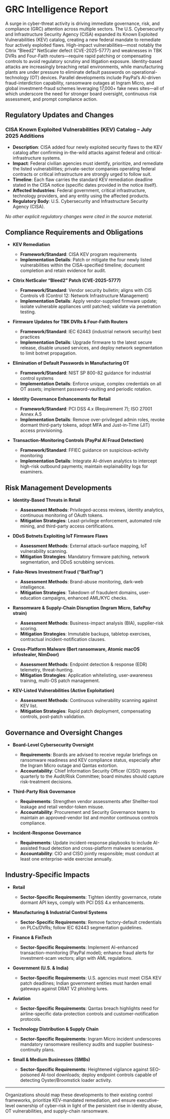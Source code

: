 # GRC Intelligence Report

A surge in cyber-threat activity is driving immediate governance, risk, and compliance (GRC) attention across multiple sectors. The U.S. Cybersecurity and Infrastructure Security Agency (CISA) expanded its Known Exploited Vulnerabilities (KEV) catalog, creating a new federal mandate to remediate four actively exploited flaws.  High-impact vulnerabilities—most notably the Citrix “Bleed2” NetScaler defect (CVE-2025-5777) and weaknesses in TBK DVRs and Four-Faith routers—require rapid patching or compensating controls to avoid regulatory scrutiny and litigation exposure.  Identity-based attacks are increasingly breaching retail environments, while manufacturing plants are under pressure to eliminate default passwords on operational-technology (OT) devices.  Parallel developments include PayPal’s AI-driven fraud-interdiction capability, ransomware outages at Ingram Micro, and global investment-fraud schemes leveraging 17,000+ fake news sites—all of which underscore the need for stronger board oversight, continuous risk assessment, and prompt compliance action.

## Regulatory Updates and Changes

### CISA Known Exploited Vulnerabilities (KEV) Catalog – July 2025 Additions
- **Description**: CISA added four newly exploited security flaws to the KEV catalog after confirming in-the-wild attacks against federal and critical-infrastructure systems.  
- **Impact**: Federal civilian agencies must identify, prioritize, and remediate the listed vulnerabilities; private-sector companies operating federal contracts or critical infrastructure are strongly urged to follow suit.  
- **Timeline**: Each flaw carries the standard KEV remediation deadline stated in the CISA notice (specific dates provided in the notice itself).  
- **Affected Industries**: Federal government, critical infrastructure, technology providers, and any entity using the affected products.  
- **Regulatory Body**: U.S. Cybersecurity and Infrastructure Security Agency (CISA).  

*No other explicit regulatory changes were cited in the source material.*

## Compliance Requirements and Obligations

- **KEV Remediation**  
  - **Framework/Standard**: CISA KEV program requirements  
  - **Implementation Details**: Patch or mitigate the four newly listed vulnerabilities within the CISA-specified timeline; document completion and retain evidence for audit.  

- **Citrix NetScaler “Bleed2” Patch (CVE-2025-5777)**  
  - **Framework/Standard**: Vendor security bulletin; aligns with CIS Controls v8 (Control 12: Network Infrastructure Management)  
  - **Implementation Details**: Apply vendor-supplied firmware update; isolate vulnerable appliances until patched; validate via penetration testing.  

- **Firmware Updates for TBK DVRs & Four-Faith Routers**  
  - **Framework/Standard**: IEC 62443 (industrial network security) best practices  
  - **Implementation Details**: Upgrade firmware to the latest secure release, disable unused services, and deploy network segmentation to limit botnet propagation.  

- **Elimination of Default Passwords in Manufacturing OT**  
  - **Framework/Standard**: NIST SP 800-82 guidance for industrial control systems  
  - **Implementation Details**: Enforce unique, complex credentials on all OT assets; implement password-vaulting and periodic rotation.  

- **Identity Governance Enhancements for Retail**  
  - **Framework/Standard**: PCI DSS 4.x (Requirement 7); ISO 27001 Annex A.5  
  - **Implementation Details**: Remove over-privileged admin roles, revoke dormant third-party tokens, adopt MFA and Just-in-Time (JIT) access provisioning.  

- **Transaction-Monitoring Controls (PayPal AI Fraud Detection)**  
  - **Framework/Standard**: FFIEC guidance on suspicious-activity monitoring  
  - **Implementation Details**: Integrate AI-driven analytics to intercept high-risk outbound payments; maintain explainability logs for examiners.  

## Risk Management Developments

- **Identity-Based Threats in Retail**  
  - **Assessment Methods**: Privileged-access reviews, identity analytics, continuous monitoring of OAuth tokens.  
  - **Mitigation Strategies**: Least-privilege enforcement, automated role mining, and third-party access certifications.  

- **DDoS Botnets Exploiting IoT Firmware Flaws**  
  - **Assessment Methods**: External attack-surface mapping, IoT vulnerability scanning.  
  - **Mitigation Strategies**: Mandatory firmware patching, network segmentation, and DDoS scrubbing services.  

- **Fake-News Investment Fraud (“BaitTrap”)**  
  - **Assessment Methods**: Brand-abuse monitoring, dark-web intelligence.  
  - **Mitigation Strategies**: Takedown of fraudulent domains, user-education campaigns, enhanced AML/KYC checks.  

- **Ransomware & Supply-Chain Disruption (Ingram Micro, SafePay strain)**  
  - **Assessment Methods**: Business-impact analysis (BIA), supplier-risk scoring.  
  - **Mitigation Strategies**: Immutable backups, tabletop exercises, contractual incident-notification clauses.  

- **Cross-Platform Malware (Bert ransomware, Atomic macOS infostealer, NimDoor)**  
  - **Assessment Methods**: Endpoint detection & response (EDR) telemetry, threat-hunting.  
  - **Mitigation Strategies**: Application whitelisting, user-awareness training, multi-OS patch management.  

- **KEV-Listed Vulnerabilities (Active Exploitation)**  
  - **Assessment Methods**: Continuous vulnerability scanning against KEV list.  
  - **Mitigation Strategies**: Rapid patch deployment, compensating controls, post-patch validation.  

## Governance and Oversight Changes

- **Board-Level Cybersecurity Oversight**  
  - **Requirements**: Boards are advised to receive regular briefings on ransomware readiness and KEV compliance status, especially after the Ingram Micro outage and Qantas extortion.  
  - **Accountability**: Chief Information Security Officer (CISO) reports quarterly to the Audit/Risk Committee; board minutes should capture risk-treatment decisions.  

- **Third-Party Risk Governance**  
  - **Requirements**: Strengthen vendor assessments after Shellter-tool leakage and retail vendor-token misuse.  
  - **Accountability**: Procurement and Security Governance teams to maintain an approved-vendor list and monitor continuous controls compliance.  

- **Incident-Response Governance**  
  - **Requirements**: Update incident-response playbooks to include AI-assisted fraud detection and cross-platform malware scenarios.  
  - **Accountability**: CIO and CISO jointly responsible; must conduct at least one enterprise-wide exercise annually.  

## Industry-Specific Impacts

- **Retail**  
  - **Sector-Specific Requirements**: Tighten identity governance, rotate dormant API keys, comply with PCI DSS 4.x enhancements.  

- **Manufacturing & Industrial Control Systems**  
  - **Sector-Specific Requirements**: Remove factory-default credentials on PLCs/DVRs; follow IEC 62443 segmentation guidelines.  

- **Finance & FinTech**  
  - **Sector-Specific Requirements**: Implement AI-enhanced transaction-monitoring (PayPal model); enhance fraud alerts for investment-scam vectors; align with AML regulations.  

- **Government (U.S. & India)**  
  - **Sector-Specific Requirements**: U.S. agencies must meet CISA KEV patch deadlines; Indian government entities must harden email gateways against DRAT V2 phishing lures.  

- **Aviation**  
  - **Sector-Specific Requirements**: Qantas breach highlights need for airline-specific data-protection controls and customer-notification protocols.  

- **Technology Distribution & Supply Chain**  
  - **Sector-Specific Requirements**: Ingram Micro incident underscores mandatory ransomware resiliency audits and supplier business-continuity plans.  

- **Small & Medium Businesses (SMBs)**  
  - **Sector-Specific Requirements**: Heightened vigilance against SEO-poisoned AI-tool downloads; deploy endpoint controls capable of detecting Oyster/Broomstick loader activity.  

---

Organizations should map these developments to their existing control frameworks, prioritize KEV-mandated remediation, and ensure executive-level ownership of cyber-risk in light of the persistent rise in identity abuse, OT vulnerabilities, and supply-chain ransomware.